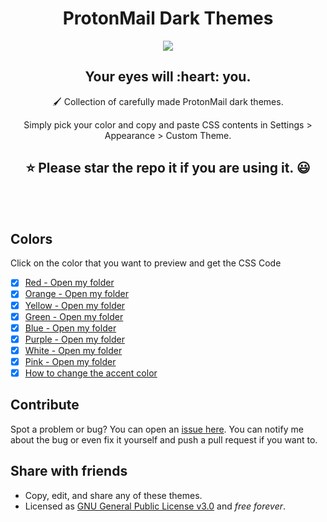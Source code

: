 
<h1 align="center">ProtonMail Dark Themes</h1>
<p align="center"><img src="https://i.imgur.com/QpkKbM3.jpg"><br></p>
<h2 align="center">Your eyes will&nbsp;:heart:&nbsp;you.</h2>

<p align="center">🖌️ Collection of carefully made ProtonMail dark themes. </p>
<p align="center">Simply pick your color and copy and paste CSS contents in Settings > Appearance > Custom Theme.</p>

<h2 align="center">⭐ Please star the repo it if you are using it. 😃</h2>
<br><br>

## Colors
Click on the color that you want to preview and get the CSS Code
- [x] [Red - Open my folder]()
- [x] [Orange - Open my folder]()
- [x] [Yellow - Open my folder]()
- [x] [Green - Open my folder]()
- [x] [Blue - Open my folder]()
- [x] [Purple - Open my folder]()
- [x] [White - Open my folder]()
- [x] [Pink - Open my folder]()
- [x] [How to change the accent color]()

## Contribute

Spot a problem or bug? You can open an [issue here](https://github.com/alekexe/ProtonMail-Dark-Themes/issues).
You can notify me about the bug or even fix it yourself and push a pull request if you want to.

## Share with friends
- Copy, edit, and share any of these themes.
- Licensed as [GNU General Public License v3.0](https://choosealicense.com/licenses/gpl-3.0/) and *free forever*. 

